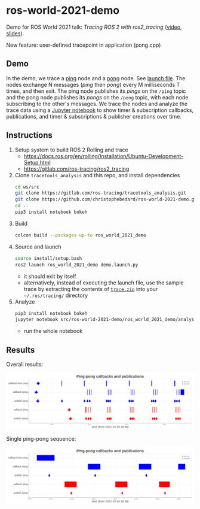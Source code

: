 # ros-world-2021-demo

Demo for ROS World 2021 talk: *Tracing ROS 2 with ros2_tracing* ([video](https://vimeo.com/652633418), [slides](https://gitlab.com/ros-tracing/ros2_tracing/-/raw/master/doc/2021-10-20_ROS_World_2021_-_Tracing_ROS_2_with_ros2_tracing.pdf)).

New feature:  user-defined tracepoint in application (pong.cpp)

## Demo

In the demo, we trace a [ping](./ros_world_2021_demo/src/ping.cpp) node and a [pong](./ros_world_2021_demo/src/pong.cpp) node.
See [launch file](./ros_world_2021_demo/launch/demo.launch.py).
The nodes exchange N messages (*ping* then *pong*) every M milliseconds T times, and then exit.
The ping node publishes its *pings* on the `/ping` topic and the pong node publishes its *pongs* on the `/pong` topic, with each node subscribing to the other's messages.
We trace the nodes and analyze the trace data using a [Jupyter notebook](./ros_world_2021_demo/analysis/demo.ipynb) to show timer & subscription callbacks, publications, and timer & subscriptions & publisher creations over time.

## Instructions

1. Setup system to build ROS 2 Rolling and trace
    * https://docs.ros.org/en/rolling/Installation/Ubuntu-Development-Setup.html
    * https://gitlab.com/ros-tracing/ros2_tracing
1. Clone `tracetools_analysis` and this repo, and install dependencies
    ```sh
    cd ws/src
    git clone https://gitlab.com/ros-tracing/tracetools_analysis.git
    git clone https://github.com/christophebedard/ros-world-2021-demo.git
    cd ..
    pip3 install notebook bokeh
    ```
1. Build
    ```sh
    colcon build --packages-up-to ros_world_2021_demo
    ```
1. Source and launch
    ```sh
    source install/setup.bash
    ros2 launch ros_world_2021_demo demo.launch.py
    ```
    * it should exit by itself
    * alternatively, instead of executing the launch file, use the sample trace by extracting the contents of [`trace.zip`](./trace.zip) into your `~/.ros/tracing/` directory
1. Analyze
    ```sh
    pip3 install notebook bokeh
    jupyter notebook src/ros-world-2021-demo/ros_world_2021_demo/analysis/demo.ipynb
    ```
    * run the whole notebook

## Results

Overall results:

<p align="center">
   <a href="./plot_overall.png"><img src="./plot_overall.png"></a>
</p>

Single ping-pong sequence:

<p align="center">
   <a href="./plot_single_sequence.png"><img src="./plot_single_sequence.png"></a>
</p>
